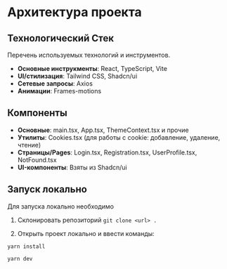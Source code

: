 # Архитектура проекта

## Технологический Стек

Перечень используемых технологий и инструментов.

- **Основные инструкменты**: React, TypeScript, Vite
- **UI/стилизация**: Tailwind CSS, Shadcn/ui
- **Сетевые запросы**: Axios
- **Анимации**: Frames-motions

## Компоненты

- **Основные**: main.tsx, App.tsx, ThemeContext.tsx и прочие
- **Утилиты**: Cookies.tsx (для работы с cookie: добавление, удаление, чтение)
- **Страницы/Pages**: Login.tsx, Registration.tsx, UserProfile.tsx, NotFound.tsx
- **UI-компоненты**: Взяты из Shadcn/ui

## Запуск локально

Для запуска локально необходимо

1. Склонировать репозиторий `git clone <url> .`

2. Открыть проект локально и ввести команды:

`yarn install`

`yarn dev`
